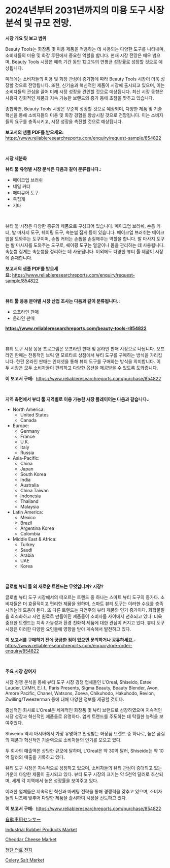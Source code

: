 <p><h1>2024년부터 2031년까지의 미용 도구 시장 분석 및 규모 전망.</h1></p><p><strong>시장 개요 및 보고 범위</strong></p>
<p><p>Beauty Tools는 화장품 및 미용 제품을 적용하는 데 사용되는 다양한 도구를 나타내며, 소비자들의 미용 및 화장 루틴에서 중요한 역할을 합니다. 현재 시장 전망은 매우 밝으며, Beauty Tools 시장은 예측 기간 동안 12.2%의 연평균 성장률로 성장할 것으로 예상됩니다.</p><p>미래에는 소비자들의 미용 및 화장 관심이 증가함에 따라 Beauty Tools 시장이 더욱 성장할 것으로 전망됩니다. 또한, 신기술과 혁신적인 제품이 시장에 출시되고 있으며, 이는 소비자들의 관심을 끌어 미래 시장 성장을 견인할 것으로 예상됩니다. 최신 시장 동향은 사용자 친화적인 제품과 지속 가능한 브랜드의 증가 등에 초점을 맞추고 있습니다.</p><p>종합하면, Beauty Tools 시장은 꾸준히 성장할 것으로 예상되며, 다양한 제품 및 기술 혁신을 통해 소비자들의 미용 및 화장 경험을 향상시킬 것으로 전망됩니다. 이는 소비자들의 요구를 충족시키고, 시장 성장을 촉진할 것으로 예상됩니다.</p></p>
<p><strong>보고서의 샘플 PDF를 받으세요:</strong> <a href="https://www.reliableresearchreports.com/enquiry/request-sample/854822">https://www.reliableresearchreports.com/enquiry/request-sample/854822</a></p>
<p>&nbsp;</p>
<p><strong>시장 세분화</strong></p>
<p><strong>뷰티 툴 유형별 시장 분석은 다음과 같이 분류됩니다.:</strong></p>
<p><ul><li>메이크업 브러쉬</li><li>네일 커터</li><li>페디큐어 도구</li><li>족집게</li><li>기타</li></ul></p>
<p>&nbsp;</p>
<p><p>뷰티 툴 시장은 다양한 종류의 제품으로 구성되어 있습니다. 메이크업 브러쉬, 손톱 커터, 발 마사지 도구, 쉐이핑 도구, 속눈썹 집게 등이 있습니다. 메이크업 브러쉬는 메이크업을 도와주는 도구이며, 손톱 커터는 손톱을 손질해주는 역할을 합니다. 발 마사지 도구는 발 마사지를 도와주는 도구로, 쉐이핑 도구는 얼굴이나 몸을 관리하는 데 사용됩니다. 속눈썹 집게는 속눈썹을 정리하는 데 사용됩니다. 이외에도 다양한 뷰티 툴 제품이 시장에 존재합니다.</p></p>
<p><strong>보고서의 샘플 PDF를 받으세요:</strong>&nbsp;<a href="https://www.reliableresearchreports.com/enquiry/request-sample/854822">https://www.reliableresearchreports.com/enquiry/request-sample/854822</a></p>
<p>&nbsp;</p>
<p><strong> 뷰티 툴 응용 분야별 시장 산업 조사는 다음과 같이 분류됩니다.:</strong></p>
<p><ul><li>오프라인 판매</li><li>온라인 판매</li></ul></p>
<p><strong><a href="https://www.reliableresearchreports.com/beauty-tools-r854822">https://www.reliableresearchreports.com/beauty-tools-r854822</a></strong></p>
<p>&nbsp;</p>
<p><p>뷰티 도구 시장 응용 프로그램은 오프라인 판매 및 온라인 판매 시장으로 나뉩니다. 오프라인 판매는 전통적인 브릭 앤 모르타르 상점에서 뷰티 도구를 구매하는 방식을 가리킵니다. 한편 온라인 판매는 인터넷을 통해 뷰티 도구를 구매하는 방식을 의미합니다. 이 두 시장은 모두 소비자들이 편리하고 다양한 옵션을 제공받을 수 있도록 도와줍니다.</p></p>
<p><strong>이 보고서 구매:</strong>&nbsp; <a href="https://www.reliableresearchreports.com/purchase/854822">https://www.reliableresearchreports.com/purchase/854822</a></p>
<p>&nbsp;</p>
<p><strong>지역 측면에서 뷰티 툴 지역별로 이용 가능한 시장 플레이어는 다음과 같습니다.:</strong></p>
<p><ul>
    <li>
        North America:
        <ul>
            <li>United States</li>
            <li>Canada</li>
        </ul>
    </li>
    <li>
        Europe:
        <ul>
            <li>Germany</li>
            <li>France</li>
            <li>U.K.</li>
            <li>Italy</li>
            <li>Russia</li>
        </ul>
    </li>
    <li>
        Asia-Pacific:
        <ul>
            <li>China</li>
            <li>Japan</li>
            <li>South Korea</li>
            <li>India</li>
            <li>Australia</li>
            <li>China Taiwan</li>
            <li>Indonesia</li>
            <li>Thailand</li>
            <li>Malaysia</li>
        </ul>
    </li>
    <li>
        Latin America:
        <ul>
            <li>Mexico</li>
            <li>Brazil</li>
            <li>Argentina Korea</li>
            <li>Colombia</li>
        </ul>
    </li>
    <li>
        Middle East & Africa:
        <ul>
            <li>Turkey</li>
            <li>Saudi</li>
            <li>Arabia</li>
            <li>UAE</li>
            <li>Korea</li>
        </ul>
    </li>
    </ul></p>
<p>&nbsp;</p>
<p><strong>글로벌 뷰티 툴 의 새로운 트렌드는 무엇입니까? 시장?</strong></p>
<p><p>글로벌 뷰티 도구 시장에서의 떠오르는 트렌드 중 하나는 스마트 뷰티 도구의 증가다. 소비자들은 더 효율적이고 편리한 제품을 원하며, 스마트 뷰티 도구는 이러한 수요를 충족시키는데 도움이 된다. 또 다른 트렌드는 자연주의 뷰티 제품의 인기 증가이다. 화학물질을 최소화하고 자연 원료로 만들어진 제품들이 소비자들 사이에서 선호되고 있다. 더욱 중요한 트렌드는 지속 가능성과 환경 친화적 제품에 대한 관심이 커지고 있다. 뷰티 도구 시장은 이러한 다양한 요인들에 영향을 받아 계속해서 발전하고 있다.</p></p>
<p><strong>이 보고서를 구매하기 전에 궁금한 점이 있으면 문의하거나 공유하세요.</strong>- <a href="https://www.reliableresearchreports.com/enquiry/pre-order-enquiry/854822">https://www.reliableresearchreports.com/enquiry/pre-order-enquiry/854822</a></p>
<p>&nbsp;</p>
<p><strong>주요 시장 참여자</strong></p>
<p><p>시장 경쟁 분석을 통해 뷰티 도구 시장 경쟁 업체들인 L'Oreal, Shiseido, Estee Lauder, LVMH, E.l.f., Paris Presents, Sigma Beauty, Beauty Blender, Avon, Amore Pacific, Chanel, Watsons, Zoeva, Chikuhodo, Hakuhodo, Revlon, Zwilling/Tweezerman 등에 대해 다양한 정보를 제공할 것이다. </p><p>중심적인 회사로 L'Oreal은 세계적인 화장품 및 뷰티 브랜드로 성장하였으며 지속적인 시장 성장과 혁신적인 제품들로 유명하다. 업계 트렌드를 주도하는 데 탁월한 능력을 보여주었다. </p><p>Shiseido 역시 아시아에서 가장 유명하고 인정받는 화장품 브랜드 중 하나로, 높은 품질의 제품과 혁신적인 기술력으로 소비자들의 인기를 모으고 있다. </p><p>두 회사의 매출액은 상당한 규모에 달하며, L'Oreal은 약 30억 달러, Shiseido는 약 10억 달러의 매출을 기록하고 있다. </p><p>뷰티 도구 시장은 지속적으로 성장하고 있으며, 소비자들의 뷰티 관심이 증대되고 있는 가운데 다양한 제품이 출시되고 있다. 뷰티 도구 시장의 크기는 약 5천억 달러로 추산되며, 세계 각 지역에서 높은 성장률을 보여주고 있다. </p><p>이러한 업체들은 지속적인 혁신과 마케팅 전략을 통해 경쟁력을 갖추고 있으며, 소비자들의 니즈에 맞추어 다양한 제품을 출시하여 시장을 선도하고 있다.</p></p>
<p><strong>이 보고서 구매:</strong>&nbsp;&nbsp;<a href="https://www.reliableresearchreports.com/purchase/854822">https://www.reliableresearchreports.com/purchase/854822</a></p>
<p><p><a href="https://medium.com/@saigekulas/%E8%87%AA%E5%8B%95%E8%BB%8A%E3%82%BB%E3%83%B3%E3%82%B5%E3%83%BC%E5%B8%82%E5%A0%B4%E3%81%AE%E3%83%88%E3%83%AC%E3%83%B3%E3%83%89%E3%81%A8%E5%B8%82%E5%A0%B4%E5%88%86%E6%9E%90%E3%81%AF-2024%E5%B9%B4%E3%81%8B%E3%82%892031%E5%B9%B4%E3%81%BE%E3%81%A7%E3%81%AE%E6%9C%9F%E9%96%93%E3%81%AB%E4%BA%88%E6%B8%AC%E3%81%95%E3%82%8C%E3%81%A6%E3%81%84%E3%81%BE%E3%81%99-553d6d322b2e">自動車用センサー</a></p><p><a href="https://issuu.com/reportprime-2/docs/industrial-rubber-products-market-size-2030.pptx">Industrial Rubber Products Market</a></p><p><a href="https://github.com/vimar16th/Market-Research-Report-List-4/blob/main/cheddar-cheese-market.md">Cheddar Cheese Market</a></p><p><a href="https://github.com/sougarounis/Market-Research-Report-List-3/blob/main/564731716399.md">첨단 연료 전지</a></p><p><a href="https://github.com/JameTravis/Market-Research-Report-List-4/blob/main/celery-salt-market.md">Celery Salt Market</a></p></p>